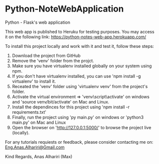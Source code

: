 # Python-NoteWebApplication
Python - Flask's web application


This web app is published to Heruku for testing purposes.
You may access it on the following link:
https://python-notes-web-app.herokuapp.com/

To install this project locally and work with it and test it, follow these steps:
1. Download the project from GitHub
2. Remove the 'venv' folder from the projct.
3. Make sure you have virtualenv installed globally on your system using npm.
4. If you don't have virtualenv installed, you can use 'npm install -g virtualenv' to install it.
5. Receated the 'venv' folder using 'virtualenv venv' from the project's folder.
6. Activate the virtual environment => 'venv\script\activate' on windows and 'source venv/bit/activate' on Mac and Linux.
7. Install the dependinces for this project using 'npm install -r requirements.txt'
8. Finally, run the project using 'py main.py' on windows or 'python3 main.py' on Mac and Linux
9. Open the browser on 'http://127.0.0.1:5000/' to browse the project live (locally).

For any tutorials requiests or feedback, please consider contacting me on:
Eng.Anas.Alhariri@Gmail.com



Kind Regards,
Anas Alhariri (Max)
